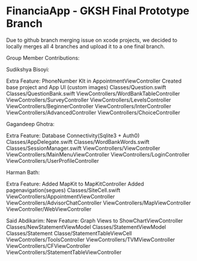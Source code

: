 # FinanciaApp - GKSH Final Prototype Branch

Due to github branch merging issue on xcode projects, we decided to locally merges all 4 branches and upload it to a one final branch.

Group Member Contributions:

Sudikshya Bisoyi:

Extra Feature: PhoneNumber KIt in AppointmentViewController
Created base project and App UI (custom images)
Classes/Question.swift
Classes/QuestionBank.swift
ViewControllers/WordBankTableController
ViewControllers/SurveyController
ViewControllers/LevelsController
ViewControllers/BeginnerController
ViewControllers/InterController
ViewControllers/AdvancedController
ViewControllers/ChoiceController

Gagandeep Ghotra:

Extra Feature: Database Connectivity(Sqlite3 + Auth0)
Classes/AppDelegate.swift
Classes/WordBankWords.swift
Classes/SessionManager.swift
ViewControllers/ViewController
ViewControllers/MainMenuViewController
ViewControllers/LoginController
ViewControllers/UserProfileController

Harman Bath:

Extra Feature: Added MapKit to MapKitController
Added pagenavigation(segues)
Classes/SiteCell.swift
ViewControllers/AppointmentViewController
ViewControllers/AdvisorChatController
ViewControllers/MapViewController
ViewController/WebViewController

Said Abdikarim:
New Feature: Graph Views to  ShowChartViewController
Classes/NewStatementViewModel
Classes/StatementViewModel
Classes/Statement
Classe/StatementTableViewCell
ViewControllers/ToolsController
ViewControllers/TVMViewController
ViewControllers/CFViewController
ViewControllers/StatementTableViewController
